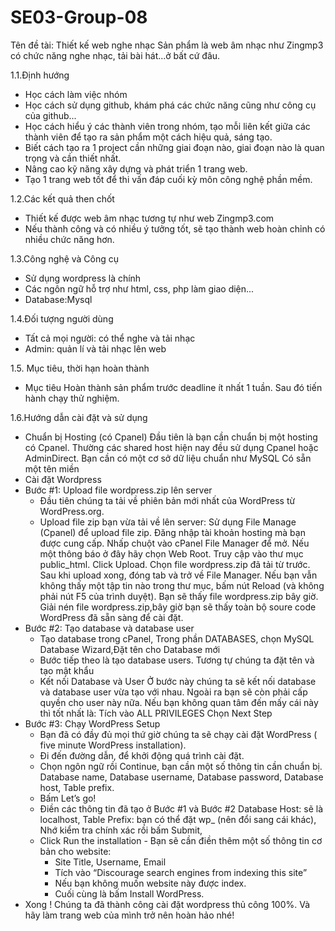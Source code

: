 # SE03-Group-08
Tên đề tài: Thiết kế web nghe nhạc 
Sản phẩm là web âm nhạc như Zingmp3 có chức năng nghe nhạc, tải bài hát...ở bất cứ đâu.

1.1.Định hướng
- Học cách làm việc nhóm
- Học cách sử dụng github, khám phá các chức năng cũng như công cụ của github...
- Học cách hiểu ý các thành viên trong nhóm, tạo mỗi liên kết giữa các thành viên để tạo ra sản phẩm một cách hiệu quả, sáng tạo.
- Biết cách tạo ra 1 project cần những giai đoạn nào, giai đoạn nào là quan trọng và cần thiết nhất.
- Nâng cao kỹ năng xây dựng và phát triển 1 trang web.
- Tạo 1 trang web tốt để thi vấn đáp cuối kỳ môn công nghệ phần mềm.


1.2.Các kết quả then chốt
- Thiết kế được web âm nhạc tương tự như web Zingmp3.com
- Nếu thành công và có nhiều ý tưởng tốt, sẽ tạo thành web hoàn chỉnh có nhiều chức năng hơn.



1.3.Công nghệ và Công cụ
- Sử dụng wordpress là chính
- Các ngôn ngữ hỗ trợ như html, css, php làm giao diện...
- Database:Mysql



1.4.Đối tượng người dùng
- Tất cả mọi người: có thể nghe và tải nhạc
- Admin: quản lí và tải nhạc lên web

1.5. Mục tiêu, thời hạn hoàn thành
- Mục tiêu Hoàn thành sản phẩm trước deadline ít nhất 1 tuần. Sau đó tiến hành chạy thử nghiệm.

1.6.Hướng dẫn cài đặt và sử dụng
- Chuẩn bị Hosting (có Cpanel)
  Đầu tiên là bạn cần chuẩn bị một hosting có Cpanel.
  Thường các shared host hiện nay đều sử dụng Cpanel hoặc AdminDirect.
  Bạn cần có một cơ sở dữ liệu chuẩn như MySQL
  Có sẵn một tên miền
- Cài đặt Wordpress
- Bước #1: Upload file wordpress.zip lên server
   - Đầu tiên chúng ta tải về phiên bản mới nhất của WordPress từ WordPress.org.
   - Upload file zip bạn vừa tải về lên server:
   Sử dụng File Manage (Cpanel) để upload file zip.
   Đăng nhập tài khoản hosting mà bạn được cung cấp.
   Nhấp chuột vào cPanel File Manager để mở.
   Nếu một thông báo ở đây hãy chọn Web Root.
   Truy cập vào thư mục public_html. Click Upload.
   Chọn file wordpress.zip đã tải từ trước.
   Sau khi upload xong, đóng tab và trở về File Manager.
   Nếu bạn vẫn không thấy một tập tin nào trong thư mục, bấm nút Reload (và không phải nút F5 của trình duyệt). Bạn sẽ thấy file                wordpress.zip bây giờ.
   Giải nén file wordpress.zip,bây giờ bạn sẽ thấy toàn bộ soure code WordPress đã sẵn sàng để cài đặt.
- Bước #2: Tạo database và database user
  - Tạo database trong cPanel, Trong phần DATABASES, chọn MySQL Database Wizard,Đặt tên cho Database mới
  - Bước tiếp theo là tạo database users. Tương tự chúng ta đặt tên và tạo mật khẩu
  - Kết nối Database và User
  Ở bước này chúng ta sẽ kết nối database và database user vừa tạo với nhau.
  Ngoài ra bạn sẽ còn phải cấp quyền cho user này nữa.
  Nếu bạn không quan tâm đến mấy cái này thì tốt nhất là:
  Tích vào ALL PRIVILEGES 
  Chọn Next Step
- Bước #3: Chạy WordPress Setup
  - Bạn đã có đầy đủ mọi thứ giờ chúng ta sẽ chạy cài đặt WordPress ( five minute WordPress installation).
  - Đi đến đường dẫn, để khởi động quá trình cài đặt.
   - Chọn ngôn ngữ rồi Continue, bạn cần một số thông tin cần chuẩn bị.
     Database name,
     Database username,
     Database password,
     Database host,
     Table prefix.
    - Bấm Let’s go!
     - Điền các thông tin đã tạo ở Bước #1 và Bước #2
          Database Host: sẽ là localhost,
          Table Prefix: bạn có thể đặt wp_ (nên đổi sang cái khác),
          Nhớ kiểm tra chính xác rồi bấm Submit,
     - Click Run the installation
      - Bạn sẽ cần điền thêm một số thông tin cơ bản cho website:
        - Site Title, Username, Email
        - Tích vào “Discourage search engines from indexing this site”
        - Nếu bạn không muốn website này được index.
        - Cuối cùng là bấm Install WordPress.
- Xong ! Chúng ta đã thành công cài đặt wordpress thủ công 100%. Và hãy làm trang web của mình trở nên hoàn hảo nhé! 
